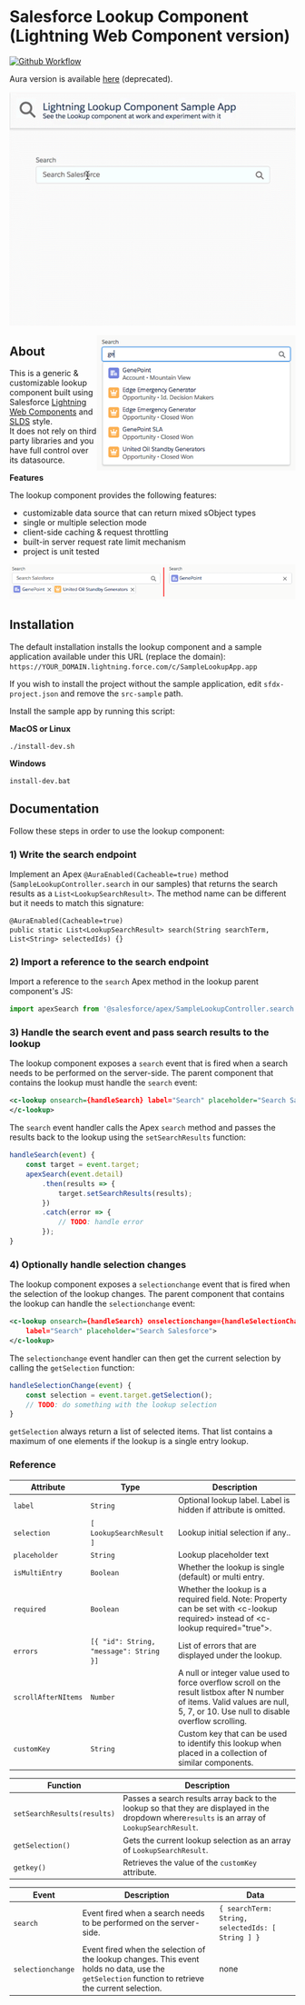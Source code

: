 # Salesforce Lookup Component (Lightning Web Component version)

[![Github Workflow](https://github.com/pozil/sfdc-ui-lookup-lwc/workflows/CI/badge.svg?branch=master)](https://github.com/pozil/sfdc-ui-lookup-lwc/actions)

Aura version is available [here](https://github.com/pozil/sfdc-ui-lookup) (deprecated).

<p align="center">
    <img src="screenshots/lookup-animation.gif" alt="Lookup animation"/>
</p>

<img src="screenshots/dropdown-open.png" alt="Lookup with dropdown open" width="350" align="right"/>

## About

This is a generic &amp; customizable lookup component built using Salesforce [Lightning Web Components](https://developer.salesforce.com/docs/component-library/documentation/lwc) and [SLDS](https://www.lightningdesignsystem.com/) style.<br/>
It does not rely on third party libraries and you have full control over its datasource.

<b>Features</b>

The lookup component provides the following features:

-   customizable data source that can return mixed sObject types
-   single or multiple selection mode
-   client-side caching & request throttling
-   built-in server request rate limit mechanism
-   project is unit tested

<p align="center">
    <img src="screenshots/selection-types.png" alt="Multiple or single entry lookup"/>
</p>

## Installation

The default installation installs the lookup component and a sample application available under this URL (replace the domain):<br/>
`https://YOUR_DOMAIN.lightning.force.com/c/SampleLookupApp.app`

If you wish to install the project without the sample application, edit `sfdx-project.json` and remove the `src-sample` path.

Install the sample app by running this script:

**MacOS or Linux**

```
./install-dev.sh
```

**Windows**

```
install-dev.bat
```

## Documentation

Follow these steps in order to use the lookup component:

### 1) Write the search endpoint

Implement an Apex `@AuraEnabled(Cacheable=true)` method (`SampleLookupController.search` in our samples) that returns the search results as a `List<LookupSearchResult>`.
The method name can be different but it needs to match this signature:

```apex
@AuraEnabled(Cacheable=true)
public static List<LookupSearchResult> search(String searchTerm, List<String> selectedIds) {}
```

### 2) Import a reference to the search endpoint

Import a reference to the `search` Apex method in the lookup parent component's JS:

```js
import apexSearch from '@salesforce/apex/SampleLookupController.search';
```

### 3) Handle the search event and pass search results to the lookup

The lookup component exposes a `search` event that is fired when a search needs to be performed on the server-side.
The parent component that contains the lookup must handle the `search` event:

```xml
<c-lookup onsearch={handleSearch} label="Search" placeholder="Search Salesforce">
</c-lookup>
```

The `search` event handler calls the Apex `search` method and passes the results back to the lookup using the `setSearchResults` function:

```js
handleSearch(event) {
    const target = event.target;
    apexSearch(event.detail)
        .then(results => {
            target.setSearchResults(results);
        })
        .catch(error => {
            // TODO: handle error
        });
}
```

### 4) Optionally handle selection changes

The lookup component exposes a `selectionchange` event that is fired when the selection of the lookup changes.
The parent component that contains the lookup can handle the `selectionchange` event:

```xml
<c-lookup onsearch={handleSearch} onselectionchange={handleSelectionChange}
    label="Search" placeholder="Search Salesforce">
</c-lookup>
```

The `selectionchange` event handler can then get the current selection by calling the `getSelection` function:

```js
handleSelectionChange(event) {
    const selection = event.target.getSelection();
    // TODO: do something with the lookup selection
}
```

`getSelection` always return a list of selected items.
That list contains a maximum of one elements if the lookup is a single entry lookup.

### Reference

| Attribute           | Type                                    | Description                                                                                                                                                                      |
| ------------------- | --------------------------------------- | -------------------------------------------------------------------------------------------------------------------------------------------------------------------------------- |
| `label`             | `String`                                | Optional lookup label. Label is hidden if attribute is omitted.                                                                                                                  |
| `selection`         | `[ LookupSearchResult ]`                | Lookup initial selection if any..                                                                                                                                                |
| `placeholder`       | `String`                                | Lookup placeholder text                                                                                                                                                          |
| `isMultiEntry`      | `Boolean`                               | Whether the lookup is single (default) or multi entry.                                                                                                                           |
| `required`          | `Boolean`                               | Whether the lookup is a required field. Note: Property can be set with &lt;c-lookup required&gt; instead of &lt;c-lookup required="true"&gt;.                                    |
| `errors`            | `[{ "id": String, "message": String }]` | List of errors that are displayed under the lookup.                                                                                                                              |
| `scrollAfterNItems` | `Number`                                | A null or integer value used to force overflow scroll on the result listbox after N number of items. Valid values are null, 5, 7, or 10. Use null to disable overflow scrolling. |
| `customKey`         | `String`                                | Custom key that can be used to identify this lookup when placed in a collection of similar components.                                                                           |

| Function                    | Description                                                                                                                                     |
| --------------------------- | ----------------------------------------------------------------------------------------------------------------------------------------------- |
| `setSearchResults(results)` | Passes a search results array back to the lookup so that they are displayed in the dropdown where`results` is an array of `LookupSearchResult`. |
| `getSelection()`            | Gets the current lookup selection as an array of `LookupSearchResult`.                                                                          |
| `getkey()`                  | Retrieves the value of the `customKey` attribute.                                                                                               |

| Event             | Description                                                                                                                                        | Data                                              |
| ----------------- | -------------------------------------------------------------------------------------------------------------------------------------------------- | ------------------------------------------------- |
| `search`          | Event fired when a search needs to be performed on the server-side.                                                                                | `{ searchTerm: String, selectedIds: [ String ] }` |
| `selectionchange` | Event fired when the selection of the lookup changes. This event holds no data, use the `getSelection` function to retrieve the current selection. | none                                              |
